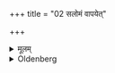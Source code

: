+++
title = "02 सलोमं वापयेत्"

+++

<details><summary>मूलम्</summary>

सलोमं वापयेत् २
</details>

<details><summary>Oldenberg</summary>

2. He should have (his beard) and the hair of his body shaven.
</details>
